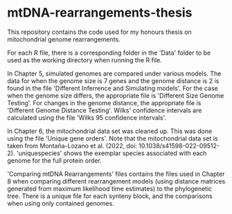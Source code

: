 # mtDNA-rearrangements-thesis

This repository contains the code used for my honours thesis on mitochondrial genome rearrangements. 

For each R file, there is a corresponding folder in the 'Data' folder to be used as the working directory when running the R file. 

In Chapter 5, simulated genomes are compared under various models. The data for when the genome size is 7 genes and the genome distance is 2 is found in the file 'Different Inferrence and Simulating models'.
For the case when the genome size differs, the appropriate file is 'Different Size Genome Testing'. For changes in the genome distance, the appropriate file is 'Different Genome Distance Testing'. Wilks' confidence intervals are calculated using the file 'Wilks 95 confidence intervals'. 

In Chapter 6, the mitochondrial data set was cleaned up. This was done using the file 'Unique gene orders'. Note that the mitochondrial data set is taken from Montaña-Lozano et al. (2022, doi: 10.1038/s41598-022-09512-2). 'uniquespecies' shows the exemplar species associated with each genome for the full protein order.

'Comparing mtDNA Rearrangements' files contains the files used in Chapter 8 when comparing different rearrangement models (using distance matrices generated from maximum likelihood time estimates) to the phylogenetic tree. There is a unique file for each synteny block, and the comparisons when using only contained genomes.

